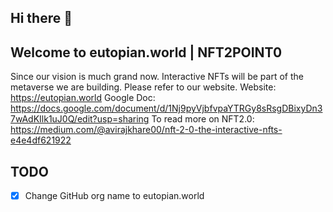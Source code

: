 ## Hi there 👋

## Welcome to eutopian.world | NFT2POINT0

Since our vision is much grand now.
Interactive NFTs will be part of the metaverse we are building.
Please refer to our website.
Website: https://eutopian.world
Google Doc: https://docs.google.com/document/d/1Nj9pyVjbfvpaYTRGy8sRsgDBixyDn37wAdKIlk1uJ0Q/edit?usp=sharing
To read more on NFT2.0: https://medium.com/@avirajkhare00/nft-2-0-the-interactive-nfts-e4e4df621922

## TODO
 - [x] Change GitHub org name to eutopian.world
